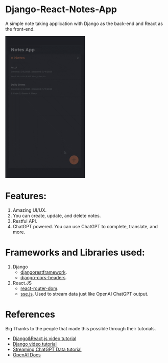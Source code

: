 # Django-React-Notes-App
A simple note taking application with Django as the back-end and React as the front-end.

<a href="https://github.com/ahmed-al-balochi/Django-React-Notes-App/"><img src="Demo.gif" align="center" width="250" ></a>

# Features:
1. Amazing UI/UX.
2. You can create, update, and delete notes.
3. Restful API.
4. ChatGPT powered. You can use ChatGPT to complete, translate, and more.

# Frameworks and Libraries used:
1. Django
    - [djangorestframework](https://www.django-rest-framework.org/).
    - [django-cors-headers](https://pypi.org/project/django-cors-headers/).
2. React.JS
    - [react-router-dom](https://reactrouter.com/en/main).
    - [sse.js](https://github.com/mpetazzoni/sse.js). Used to stream data just like OpenAI ChatGPT output.

# References
Big Thanks to the people that made this possible through their tutorials.

- [Django&React.js video tutorial](https://www.youtube.com/watch?v=tYKRAXIio28)
- [Django video tutorial](https://www.youtube.com/watch?v=trwXaGu-Lys)
- [Streaming ChatGPT Data tutorial](https://medium.com/codingthesmartway-com-blog/streaming-real-time-results-with-react-openai-and-server-sent-events-sse-a-step-by-step-guide-cc3d99c3374b)
- [OpenAI Docs](https://platform.openai.com/docs/api-reference/completions?lang=node.js)
